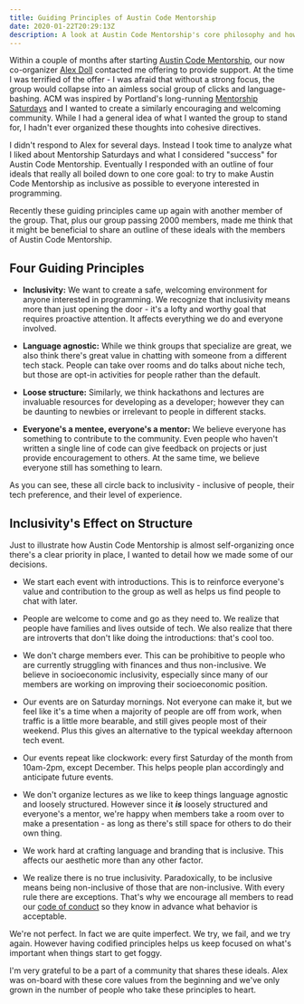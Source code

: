 ```yaml
---
title: Guiding Principles of Austin Code Mentorship
date: 2020-01-22T20:29:13Z
description: A look at Austin Code Mentorship's core philosophy and how it affects our decisions.
---
```


Within a couple of months after starting [Austin Code Mentorship](https://www.meetup.com/Austin-Code-Mentorship), our now co-organizer [Alex Doll](https://www.linkedin.com/in/alexander-doll/) contacted me offering to provide support. At the time I was terrified of the offer - I was afraid that without a strong focus, the group would collapse into an aimless social group of clicks and language-bashing. ACM was inspired by Portland's long-running [Mentorship Saturdays](https://www.meetup.com/Mentorship-Saturdays/) and I wanted to create a similarly encouraging and welcoming community. While I had a general idea of what I wanted the group to stand for, I hadn't ever organized these thoughts into cohesive directives. 

I didn't respond to Alex for several days. Instead I took time to analyze what I liked about Mentorship Saturdays and what I considered "success" for Austin Code Mentorship. Eventually I responded with an outline of four ideals that really all boiled down to one core goal: to try to make Austin Code Mentorship as inclusive as possible to everyone interested in programming.

Recently these guiding principles came up again with another member of the group. That, plus our group passing 2000 members, made me think that it might be beneficial to share an outline of these ideals with the members of Austin Code Mentorship.

## Four Guiding Principles

* **Inclusivity:** We want to create a safe, welcoming environment for anyone interested in programming. We recognize that inclusivity means more than just opening the door - it's a lofty and worthy goal that requires proactive attention. It affects everything we do and everyone involved.

* **Language agnostic:** While we think groups that specialize are great, we also think there's great value in chatting with someone from a different tech stack. People can take over rooms and do talks about niche tech, but those are opt-in activities for people rather than the default.

* **Loose structure:** Similarly, we think hackathons and lectures are invaluable resources for developing as a developer; however they can be daunting to newbies or irrelevant to people in different stacks.

* **Everyone's a mentee, everyone's a mentor:** We believe everyone has something to contribute to the community. Even people who haven't written a single line of code can give feedback on projects or just provide encouragement to others. At the same time, we believe everyone still has something to learn.

As you can see, these all circle back to inclusivity - inclusive of people, their tech preference, and their level of experience.

## Inclusivity's Effect on Structure

Just to illustrate how Austin Code Mentorship is almost self-organizing once there's a clear priority in place, I wanted to detail how we made some of our decisions.

* We start each event with introductions. This is to reinforce everyone's value and contribution to the group as well as helps us find people to chat with later.

* People are welcome to come and go as they need to. We realize that people have families and lives outside of tech. We also realize that there are introverts that don't like doing the introductions: that's cool too.

* We don't charge members ever. This can be prohibitive to people who are currently struggling with finances and thus non-inclusive. We believe in socioeconomic inclusivity, especially since many of our members are working on improving their socioeconomic position.

* Our events are on Saturday mornings. Not everyone can make it, but we feel like it's a time when a majority of people are off from work, when traffic is a little more bearable, and still gives people most of their weekend. Plus this gives an alternative to the typical weekday afternoon tech event.

* Our events repeat like clockwork: every first Saturday of the month from 10am-2pm, except December. This helps people plan accordingly and anticipate future events.

* We don't organize lectures as we like to keep things language agnostic and loosely structured. However since it _**is**_ loosely structured and everyone's a mentor, we're happy when members take a room over to make a presentation - as long as there's still space for others to do their own thing.

* We work hard at crafting language and branding that is inclusive. This affects our aesthetic more than any other factor.

* We realize there is no true inclusivity. Paradoxically, to be inclusive means being non-inclusive of those that are non-inclusive. With every rule there are exceptions. That's why we encourage all members to read our [code of conduct](https://berlincodeofconduct.org/) so they know in advance what behavior is acceptable.

We're not perfect. In fact we are quite imperfect. We try, we fail, and we try again. However having codified principles helps us keep focused on what's important when things start to get foggy.

I'm very grateful to be a part of a community that shares these ideals. Alex was on-board with these core values from the beginning and we've only grown in the number of people who take these principles to heart.